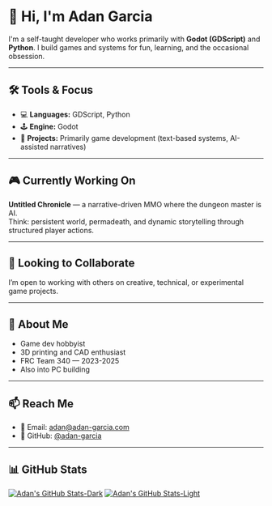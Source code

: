 # 👋 Hi, I'm Adan Garcia

I'm a self-taught developer who works primarily with **Godot (GDScript)** and **Python**. I build games and systems for fun, learning, and the occasional obsession.

---

## 🛠️ Tools & Focus
- 💻 **Languages:** GDScript, Python  
- 🕹️ **Engine:** Godot  
- 🧩 **Projects:** Primarily game development (text-based systems, AI-assisted narratives)

---

## 🎮 Currently Working On
**Untitled Chronicle** — a narrative-driven MMO where the dungeon master is AI.  
Think: persistent world, permadeath, and dynamic storytelling through structured player actions.

---

## 🤝 Looking to Collaborate
I’m open to working with others on creative, technical, or experimental game projects.

---

## 🎯 About Me
- Game dev hobbyist  
- 3D printing and CAD enthusiast  
- FRC Team 340 — 2023-2025 
- Also into PC building

---

## 📫 Reach Me
- 📧 Email: [adan@adan-garcia.com](mailto:adan@adan-garcia.com)
- 🐙 GitHub: [@adan-garcia](https://github.com/adan-garcia)

---

## 📊 GitHub Stats
[![Adan's GitHub Stats-Dark](https://github-readme-stats.vercel.app/api?username=Coolcreeper221&show_icons=true&theme=dark#gh-dark-mode-only)](https://github.com/anuraghazra/github-readme-stats#gh-dark-mode-only)
[![Adan's GitHub Stats-Light](https://github-readme-stats.vercel.app/api?username=Coolcreeper221&show_icons=true&theme=default#gh-light-mode-only)](https://github.com/anuraghazra/github-readme-stats#gh-light-mode-only)



